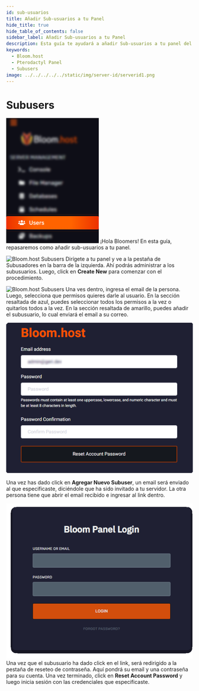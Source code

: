 ```yaml
---
id: sub-usuarios
title: Añadir Sub-usuarios a tu Panel
hide_title: true
hide_table_of_contents: false
sidebar_label: Añadir Sub-usuarios a tu Panel
description: Esta guía te ayudará a añadir Sub-usuarios a tu panel del servidor
keywords:
  - Bloom.host
  - Pterodactyl Panel
  - Subusers
image: ../../../../../static/img/server-id/serverid1.png
---
```

# Subusers
![Bloom.host Subusers](../../../../../static/img/subusers/subusers1.png)
¡Hola Bloomers! En esta guía, repasaremos como añadir sub-usuarios a tu panel.

![Bloom.host Subusers](../../img/subusuarios/subusuarios2.png)
Dirígete a tu panel y ve a la pestaña de Subusadores en la barra de la izquierda. Ahí podrás administrar a los subusuarios. Luego, click en **Create New** para comenzar con el procedimiento. 

![Bloom.host Subusers](../../img/subusuarios/subusuarios3.png)
Una ves dentro, ingresa el email de la persona. Luego, selecciona que permisos quieres darle al usuario. En la sección resaltada de azul, puedes seleccionar todos los permisos a la vez o quitarlos todos a la vez. En la sección resaltada de amarillo, puedes añadir el subusuario, lo cual enviará el email a su correo.

![Bloom.host Subusers](../../../../../static/img/subusers/subusers4.png)

Una vez has dado click en **Agregar Nuevo Subuser**, un email será enviado al que especificaste, diciéndole que ha sido invitado a tu servidor. La otra persona tiene que abrir el email recibido e ingresar al link dentro.

![Bloom.host Subusers](../../../../../static/img/subusers/subusers5.png)
Una vez que el subusuario ha dado click en el link, será redirigido a la pestaña de reseteo de contraseña. Aquí pondrá su email y una contraseña para su cuenta. Una vez terminado, click en **Reset Account Password** y luego inicia sesión con las credenciales que especificaste.